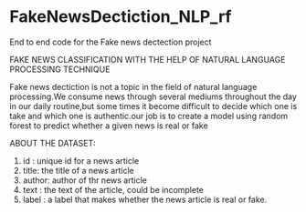 # FakeNewsDectiction_NLP_rf
End to end code for the Fake news dectection project

FAKE NEWS CLASSIFICATION WITH THE HELP OF NATURAL LANGUAGE PROCESSING TECHNIQUE

  Fake news dectiction is not a topic in the field of natural language processing.We consume news through several mediums throughout the day in our daily routine,but some times  it become difficult to decide which one is take and which one is authentic.our job is to create a model using  random forest to predict
  whether a given news is real or fake


ABOUT THE DATASET:

1) id : unique id for a news article
2) title: the title of a news article
3) author: author of thr news article
4) text : the text of the article, could be incomplete
5) label : a label that makes whether the news article is real or fake.
